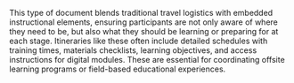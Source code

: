 This type of document blends traditional travel logistics with embedded instructional elements, ensuring participants are not only aware of where they need to be, but also what they should be learning or preparing for at each stage. Itineraries like these often include detailed schedules with training times, materials checklists, learning objectives, and access instructions for digital modules. These are essential for coordinating offsite learning programs or field-based educational experiences.

